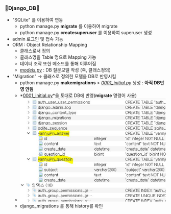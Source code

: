 ### 💫Django_DB💫
   - "SQLite" 를 이용하여 연동
     - python manage.py **migrate** 를 이용하여 migrate
     - python manage.py **createsuperuser** 를 이용하여 superuser 생성
   - admin 로그인 및 접속 가능
   - ORM : Object Relationship Mapping
     - 클래스로서 정의
     - 클래스명을 Table 명으로 Mapping 가능
     - 데이터 조작 또한 메소드를 통해 이루어짐
     - *[models.py](./2_Django_DB/yannjuPrj/models.py)* : DB 질문모델 작성 (즉, 클래스정의)
   - "Migration" → 클래스로 정의한 모델을 DB로 반영시킴
     - python manage.py **makemigrations** > *[0001_initial.py](./2_Django_DB/yannjuPrj/migrations/0001_initial.py)* 생성 : **아직 DB반영 안됨**
     - *[0001_initial.py](./2_Django_DB/yannjuPrj/migrations/0001_initial.py)*을 토대로 DB에 반영(**migrate** 명령어 사용)
     - ![migrateImg](./img/2_img.JPG)
     - django_migrations 를 통해 history를 확인